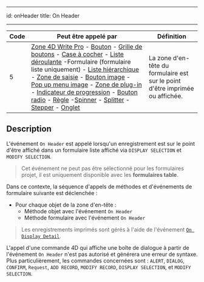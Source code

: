 - - -
id: onHeader title: On Header
- - -

| Code | Peut être appelé par                                                                                                                                                                                                                                                                                                                                                                                                                                                                                                                                                                                                                                                                                                                                                                                                                                                                                                              | Définition                                                                    |
| ---- | --------------------------------------------------------------------------------------------------------------------------------------------------------------------------------------------------------------------------------------------------------------------------------------------------------------------------------------------------------------------------------------------------------------------------------------------------------------------------------------------------------------------------------------------------------------------------------------------------------------------------------------------------------------------------------------------------------------------------------------------------------------------------------------------------------------------------------------------------------------------------------------------------------------------------------- | ----------------------------------------------------------------------------- |
| 5    | [Zone 4D Write Pro](FormObjects/writeProArea_overview) - [Bouton](FormObjects/button_overview.md) - [Grille de boutons](FormObjects/buttonGrid_overview.md) - [Case à cocher](FormObjects/checkbox_overview.md) - [Liste déroulante](FormObjects/dropdownList_Overview.md) -Formulaire (formulaire liste uniquement) - [Liste hiérarchique](FormObjects/list_overview.md#overview) - [Zone de saisie](FormObjects/input_overview.md) - [Bouton image](FormObjects/pictureButton_overview.md) - [Pop up menu image](FormObjects/picturePopupMenu_overview.md) - [Zone de plug-in](FormObjects/pluginArea_overview.md#overview) - [Indicateur de progression](FormObjects/progressIndicator.md) - [Bouton radio](FormObjects/radio_overview.md) - [Règle](FormObjects/ruler.md) -[Spinner](FormObjects/spinner.md) - [Splitter](FormObjects/splitters.md) - [Stepper](FormObjects/stepper.md) - [Onglet](FormObjects/tabControl.md) | La zone d'en-tête du formulaire est sur le point d'être imprimée ou affichée. |


## Description

L'événement `On Header` est appelé lorsqu'un enregistrement est sur le point d'être affiché dans un formulaire liste affiché via `DISPLAY SELECTION` et `MODIFY SELECTION`.

> Cet événement ne peut pas être sélectionné pour les formulaires projet, il est uniquement disponible avec les **formulaires table**.

Dans ce contexte, la séquence d'appels de méthodes et d'événements de formulaire suivante est déclenchée :

- Pour chaque objet de la zone d'en-tête :
    - Méthode objet avec l'événement `On Header`
    - Méthode formulaire avec l'événement `On Header`

> Les enregistrements imprimés sont gérés à l'aide de l'événement [`On Display Detail`](onDisplayDetail.md).

L'appel d'une commande 4D qui affiche une boîte de dialogue à partir de l'événement `On Header` n'est pas autorisé et générera une erreur de syntaxe. Plus particulièrement, les commandes concernées sont : `ALERT`, `DIALOG`, `CONFIRM`, `Request`, `ADD RECORD`, `MODIFY RECORD`, `DISPLAY SELECTION`, et `MODIFY SELECTION`.